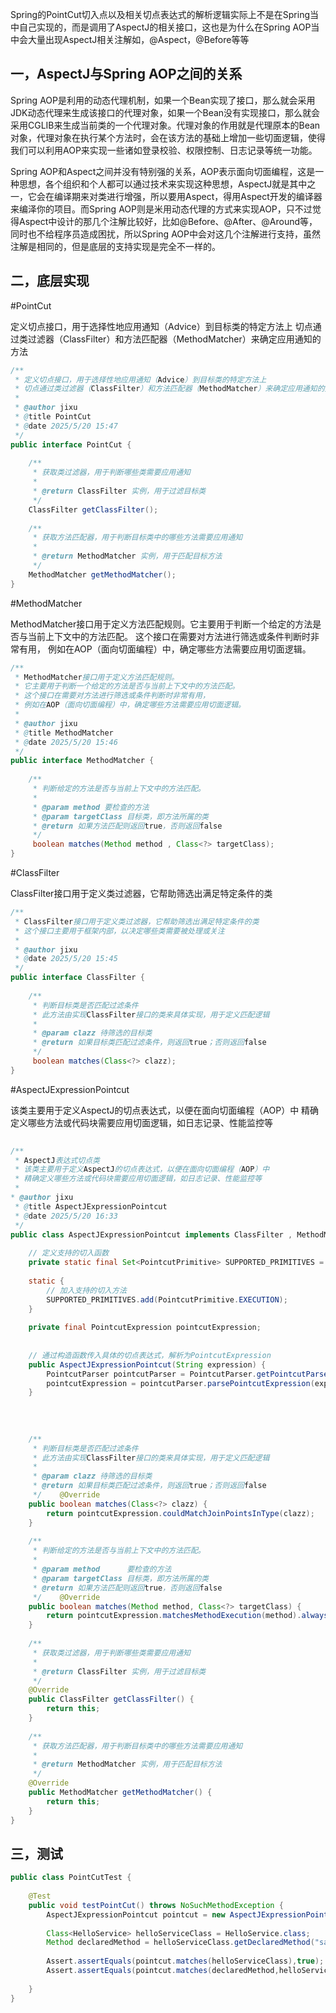 
Spring的PointCut切入点以及相关切点表达式的解析逻辑实际上不是在Spring当中自己实现的，而是调用了AspectJ的相关接口，这也是为什么在Spring AOP当中会大量出现AspectJ相关注解如，@Aspect，@Before等等

## 一，AspectJ与Spring AOP之间的关系

Spring AOP是利用的动态代理机制，如果一个Bean实现了接口，那么就会采用JDK动态代理来生成该接口的代理对象，如果一个Bean没有实现接口，那么就会采用CGLIB来生成当前类的一个代理对象。代理对象的作用就是代理原本的Bean对象，代理对象在执行某个方法时，会在该方法的基础上增加一些切面逻辑，使得我们可以利用AOP来实现一些诸如登录校验、权限控制、日志记录等统一功能。

Spring AOP和Aspect之间并没有特别强的关系，AOP表示面向切面编程，这是一种思想，各个组织和个人都可以通过技术来实现这种思想，AspectJ就是其中之一，它会在编译期来对类进行增强，所以要用Aspect，得用Aspect开发的编译器来编泽你的项目。而Spring AOP则是米用动态代理的方式来实现AOP，只不过觉得Aspect中设计的那几个注解比较好，比如@Before、@After、@Around等，同时也不给程序员造成困扰，所以Spring AOP中会对这几个注解进行支持，虽然注解是相同的，但是底层的支持实现是完全不一样的。


## 二，底层实现

#PointCut

定义切点接口，用于选择性地应用通知（Advice）到目标类的特定方法上
切点通过类过滤器（ClassFilter）和方法匹配器（MethodMatcher）来确定应用通知的方法  

```java
/**  
 * 定义切点接口，用于选择性地应用通知（Advice）到目标类的特定方法上  
 * 切点通过类过滤器（ClassFilter）和方法匹配器（MethodMatcher）来确定应用通知的方法  
 *  
 * @author jixu  
 * @title PointCut  
 * @date 2025/5/20 15:47  
 */
public interface PointCut {  
  
    /**  
     * 获取类过滤器，用于判断哪些类需要应用通知  
     *  
     * @return ClassFilter 实例，用于过滤目标类  
     */  
    ClassFilter getClassFilter();  
  
    /**  
     * 获取方法匹配器，用于判断目标类中的哪些方法需要应用通知  
     *  
     * @return MethodMatcher 实例，用于匹配目标方法  
     */  
    MethodMatcher getMethodMatcher();  
}
```

#MethodMatcher

MethodMatcher接口用于定义方法匹配规则。它主要用于判断一个给定的方法是否与当前上下文中的方法匹配。
这个接口在需要对方法进行筛选或条件判断时非常有用， 例如在AOP（面向切面编程）中，确定哪些方法需要应用切面逻辑。   

```java
/**  
 * MethodMatcher接口用于定义方法匹配规则。  
 * 它主要用于判断一个给定的方法是否与当前上下文中的方法匹配。  
 * 这个接口在需要对方法进行筛选或条件判断时非常有用，  
 * 例如在AOP（面向切面编程）中，确定哪些方法需要应用切面逻辑。  
 *  
 * @author jixu  
 * @title MethodMatcher  
 * @date 2025/5/20 15:46  
 */
public interface MethodMatcher {  
  
    /**  
     * 判断给定的方法是否与当前上下文中的方法匹配。  
     *  
     * @param method 要检查的方法  
     * @param targetClass 目标类，即方法所属的类  
     * @return 如果方法匹配则返回true，否则返回false  
     */    
     boolean matches(Method method , Class<?> targetClass);  
}
```

#ClassFilter

ClassFilter接口用于定义类过滤器，它帮助筛选出满足特定条件的类  

```java
/**  
 * ClassFilter接口用于定义类过滤器，它帮助筛选出满足特定条件的类  
 * 这个接口主要用于框架内部，以决定哪些类需要被处理或关注  
 *  
 * @author jixu  
 * @date 2025/5/20 15:45  
 */
public interface ClassFilter {  
  
    /**  
     * 判断目标类是否匹配过滤条件  
     * 此方法由实现ClassFilter接口的类来具体实现，用于定义匹配逻辑  
     *  
     * @param clazz 待筛选的目标类  
     * @return 如果目标类匹配过滤条件，则返回true；否则返回false  
     */    
     boolean matches(Class<?> clazz);  
}
```

#AspectJExpressionPointcut

该类主要用于定义AspectJ的切点表达式，以便在面向切面编程（AOP）中 精确定义哪些方法或代码块需要应用切面逻辑，如日志记录、性能监控等  

```java
  
/**  
 * AspectJ表达式切点类  
 * 该类主要用于定义AspectJ的切点表达式，以便在面向切面编程（AOP）中  
 * 精确定义哪些方法或代码块需要应用切面逻辑，如日志记录、性能监控等  
 *   
* @author jixu  
 * @title AspectJExpressionPointcut  
 * @date 2025/5/20 16:33  
 */
public class AspectJExpressionPointcut implements ClassFilter , MethodMatcher , PointCut {  
  
    // 定义支持的切入函数  
    private static final Set<PointcutPrimitive> SUPPORTED_PRIMITIVES = new HashSet<PointcutPrimitive>();  
  
    static {  
        // 加入支持的切入方法  
        SUPPORTED_PRIMITIVES.add(PointcutPrimitive.EXECUTION);  
    }  
  
    private final PointcutExpression pointcutExpression;  
  
  
    // 通过构造函数传入具体的切点表达式，解析为PointcutExpression  
    public AspectJExpressionPointcut(String expression) {  
        PointcutParser pointcutParser = PointcutParser.getPointcutParserSupportingSpecifiedPrimitivesAndUsingSpecifiedClassLoaderForResolution(SUPPORTED_PRIMITIVES, this.getClass().getClassLoader());  
        pointcutExpression = pointcutParser.parsePointcutExpression(expression);  
    }  
  
  
  
  
    /**  
     * 判断目标类是否匹配过滤条件  
     * 此方法由实现ClassFilter接口的类来具体实现，用于定义匹配逻辑  
     *  
     * @param clazz 待筛选的目标类  
     * @return 如果目标类匹配过滤条件，则返回true；否则返回false  
     */    @Override  
    public boolean matches(Class<?> clazz) {  
        return pointcutExpression.couldMatchJoinPointsInType(clazz);  
    }  
  
    /**  
     * 判断给定的方法是否与当前上下文中的方法匹配。  
     *  
     * @param method      要检查的方法  
     * @param targetClass 目标类，即方法所属的类  
     * @return 如果方法匹配则返回true，否则返回false  
     */    @Override  
    public boolean matches(Method method, Class<?> targetClass) {  
        return pointcutExpression.matchesMethodExecution(method).alwaysMatches();  
    }  
  
    /**  
     * 获取类过滤器，用于判断哪些类需要应用通知  
     *  
     * @return ClassFilter 实例，用于过滤目标类  
     */  
    @Override  
    public ClassFilter getClassFilter() {  
        return this;  
    }  
  
    /**  
     * 获取方法匹配器，用于判断目标类中的哪些方法需要应用通知  
     *  
     * @return MethodMatcher 实例，用于匹配目标方法  
     */  
    @Override  
    public MethodMatcher getMethodMatcher() {  
        return this;  
    }  
}
```


## 三，测试


```java
public class PointCutTest {  
  
    @Test  
    public void testPointCut() throws NoSuchMethodException {  
        AspectJExpressionPointcut pointcut = new AspectJExpressionPointcut("execution(* org.qlspringframework.beans.ioc.service.HelloService.*(..))");  
  
        Class<HelloService> helloServiceClass = HelloService.class;  
        Method declaredMethod = helloServiceClass.getDeclaredMethod("say");  
  
        Assert.assertEquals(pointcut.matches(helloServiceClass),true);  
        Assert.assertEquals(pointcut.matches(declaredMethod,helloServiceClass),true);  
  
    }  
}
```
